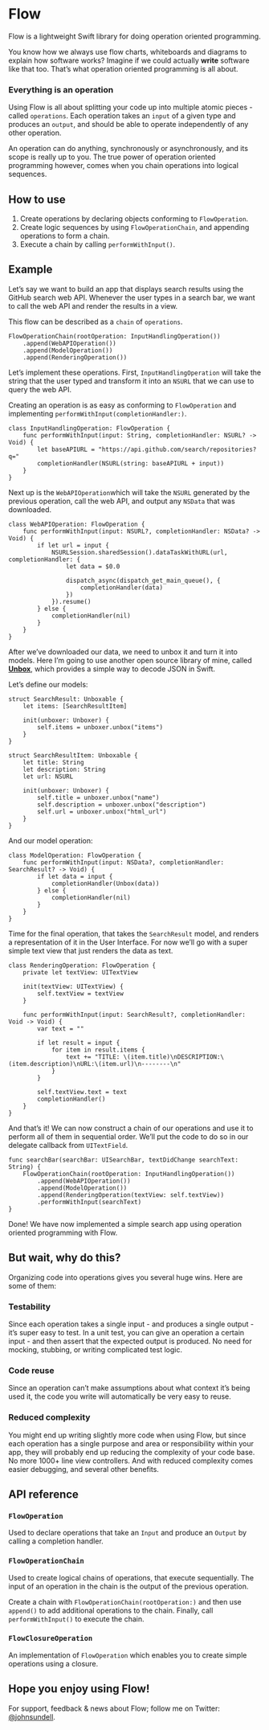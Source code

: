 # Flow

Flow is a lightweight Swift library for doing operation oriented programming.

You know how we always use flow charts, whiteboards and diagrams to explain how software works? Imagine if we could actually **write** software like that too. That’s what operation oriented programming is all about.

### Everything is an operation

Using Flow is all about splitting your code up into multiple atomic pieces - called `operations`. Each operation takes an `input` of a given type and produces an `output`, and should be able to operate independently of any other operation.

An operation can do anything, synchronously or asynchronously, and its scope is really up to you. The true power of operation oriented programming however, comes when you chain operations into logical sequences.

## How to use

1. Create operations by declaring objects conforming to `FlowOperation`.
2. Create logic sequences by using `FlowOperationChain`, and appending operations to form a chain.
3. Execute a chain by calling `performWithInput()`.

## Example

Let’s say we want to build an app that displays search results using the GitHub search web API. Whenever the user types in a search bar, we want to call the web API and render the results in a view.

This flow can be described as a `chain` of `operations`.

```
FlowOperationChain(rootOperation: InputHandlingOperation())
	.append(WebAPIOperation())
	.append(ModelOperation())
	.append(RenderingOperation())
```

Let’s implement these operations. First, `InputHandlingOperation` will take the string that the user typed and transform it into an `NSURL` that we can use to query the web API.

Creating an operation is as easy as conforming to `FlowOperation` and implementing `performWithInput(completionHandler:)`.

```
class InputHandlingOperation: FlowOperation {
    func performWithInput(input: String, completionHandler: NSURL? -> Void) {
        let baseAPIURL = "https://api.github.com/search/repositories?q="
        completionHandler(NSURL(string: baseAPIURL + input))
    }
}
```

Next up is the `WebAPIOperation`which will take the `NSURL` generated by the previous operation, call the web API, and output any `NSData` that was downloaded.
```
class WebAPIOperation: FlowOperation {
    func performWithInput(input: NSURL?, completionHandler: NSData? -> Void) {
        if let url = input {
            NSURLSession.sharedSession().dataTaskWithURL(url, completionHandler: {
                let data = $0.0
                
                dispatch_async(dispatch_get_main_queue(), {
                    completionHandler(data)
                })
            }).resume()
        } else {
            completionHandler(nil)
        }
    }
}
``` 

After we’ve downloaded our data, we need to unbox it and turn it into models. Here I’m going to use another open source library of mine, called [**Unbox**](http://github.com/johnsundell/unbox), which provides a simple way to decode JSON in Swift.

Let’s define our models:

```
struct SearchResult: Unboxable {
    let items: [SearchResultItem]
    
    init(unboxer: Unboxer) {
        self.items = unboxer.unbox("items")
    }
}

struct SearchResultItem: Unboxable {
    let title: String
    let description: String
    let url: NSURL
    
    init(unboxer: Unboxer) {
        self.title = unboxer.unbox("name")
        self.description = unboxer.unbox("description")
        self.url = unboxer.unbox("html_url")
    }
}
```

And our model operation:

```
class ModelOperation: FlowOperation {
    func performWithInput(input: NSData?, completionHandler: SearchResult? -> Void) {
        if let data = input {
            completionHandler(Unbox(data))
        } else {
            completionHandler(nil)
        }
    }
}
```

Time for the final operation, that takes the `SearchResult` model, and renders a representation of it in the User Interface. For now we’ll go with a super simple text view that just renders the data as text.

```
class RenderingOperation: FlowOperation {
    private let textView: UITextView
    
    init(textView: UITextView) {
        self.textView = textView
    }
    
    func performWithInput(input: SearchResult?, completionHandler: Void -> Void) {
        var text = ""
        
        if let result = input {
            for item in result.items {
                text += "TITLE: \(item.title)\nDESCRIPTION:\(item.description)\nURL:\(item.url)\n--------\n"
            }
        }
        
        self.textView.text = text
        completionHandler()
    }
}
```

And that’s it! We can now construct a chain of our operations and use it to perform all of them in sequential order. We’ll put the code to do so in our delegate callback from `UITextField`.

```
func searchBar(searchBar: UISearchBar, textDidChange searchText: String) {
    FlowOperationChain(rootOperation: InputHandlingOperation())
        .append(WebAPIOperation())
        .append(ModelOperation())
        .append(RenderingOperation(textView: self.textView))
        .performWithInput(searchText)
}
```

Done! We have now implemented a simple search app using operation oriented programming with Flow.

## But wait, why do this?

Organizing code into operations gives you several huge wins. Here are some of them:

### Testability
Since each operation takes a single input - and produces a single output - it’s super easy to test. In a unit test, you can give an operation a certain input - and then assert that the expected output is produced. No need for mocking, stubbing, or writing complicated test logic.

### Code reuse
Since an operation can’t make assumptions about what context it’s being used it, the code you write will automatically be very easy to reuse.

### Reduced complexity
You might end up writing slightly more code when using Flow, but since each operation has a single purpose and area or responsibility within your app, they will probably end up reducing the complexity of your code base. No more 1000+ line view controllers. And with reduced complexity comes easier debugging, and several other benefits.

## API reference

### `FlowOperation`
Used to declare operations that take an `Input` and produce an `Output` by calling a completion handler.

### `FlowOperationChain`
Used to create logical chains of operations, that execute sequentially. The input of an operation in the chain is the output of the previous operation.

Create a chain with `FlowOperationChain(rootOperation:)` and then use `append()` to add additional operations to the chain. Finally, call `performWithInput()` to execute the chain.

### `FlowClosureOperation`
An implementation of `FlowOperation` which enables you to create simple operations using a closure.

## Hope you enjoy using Flow!

For support, feedback & news about Flow; follow me on Twitter: [@johnsundell](http://twitter.com/johnsundell).

